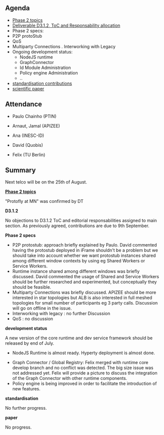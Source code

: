 Agenda
------

- [Phase 2 topics](https://github.com/reTHINK-project/core-framework/issues/170)
- [Deliverable D3.1.2, ToC and Responsability allocation](https://github.com/reTHINK-project/core-framework/blob/master/docs/deliverables/d3.1.2/D3.1.2-ToC.md)
- Phase 2 specs:
 - P2P protoStub
 - QoS
 - Multiparty Connections
 . Interworking with Legacy
- Ongoing development status:
  - NodeJS runtime
  - GraphConnector
  - Id Module Administration
  - Policy engine Administration
  - ..
-	[standardisation contributions](https://github.com/reTHINK-project/core-framework/issues/168)
-	[scientific paper](https://github.com/reTHINK-project/core-framework/issues/169)

Attendance
----------

-	Paulo Chainho (PTIN)

- Arnaut, Jamal (APIZEE)

- Ana (INESC-ID)

- David (Quobis)

- Felix (TU Berlin)

Summary
-------

Next telco will be on the 25th of August.

**[Phase 2 topics](https://github.com/reTHINK-project/core-framework/issues/170)**

"Protofly at MN" was confirmed by DT

**D3.1.2**

No objections to D3.1.2 ToC and editorial responsabilities assigned to main section. As previously agreed, contributions are due to 9th September.

**Phase 2 specs**

* P2P protostub: approach briefly explained by Paulo. David commented having the protostub deployed in iFrame shouldn't be a problem but we should take into account whether we want protostub instances shared among different window contexts by using eg Shared Workers or Service Workers.
* Runtime instance shared among different windows was briefly discussed. David commented the usage of Shared and Service Workers should be further researched and experimented, but conceptually they should be feasible.
* Multiparty Connections was briefly discussed. APIZEE should be more interested in star topologies but ALB is also interested in full meshed topologies for small number of participants eg 3 party calls. Discussion will go on offline in the issue.
* Interworking with legacy : no further Discussion
* QoS : no discussion

**development status**

A new version of the core runtime and dev service framework should be released by end of July.

* NodeJS Runtime is almost ready. Hyperty deployment is almost done.
- Graph Connector / Global Registry: Felix merged with runtime core develop branch and no conflict was detected. The big size issue was not addressed yet. Felix will provide a picture to discuss the integration of the Graph Connector with other runtime components.
- Policy engine is being improved in order to facilitate the introduction of new features.

**standardisation**

No further progress.

**paper**

No progress.
